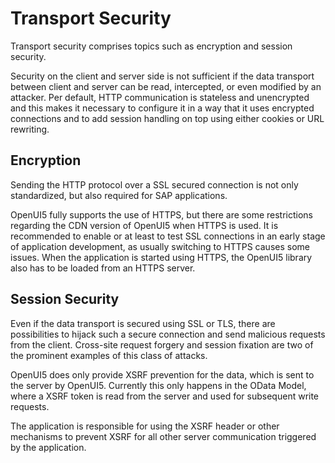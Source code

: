 <!-- loio91f3e6056f4d1014b6dd926db0e91070 -->

# Transport Security

Transport security comprises topics such as encryption and session security.

Security on the client and server side is not sufficient if the data transport between client and server can be read, intercepted, or even modified by an attacker. Per default, HTTP communication is stateless and unencrypted and this makes it necessary to configure it in a way that it uses encrypted connections and to add session handling on top using either cookies or URL rewriting.



<a name="loio91f3e6056f4d1014b6dd926db0e91070__section_745F982F3B5047529CC3C89AA359B4AF"/>

## Encryption

Sending the HTTP protocol over a SSL secured connection is not only standardized, but also required for SAP applications.

OpenUI5 fully supports the use of HTTPS, but there are some restrictions regarding the CDN version of OpenUI5 when HTTPS is used. It is recommended to enable or at least to test SSL connections in an early stage of application development, as usually switching to HTTPS causes some issues. When the application is started using HTTPS, the OpenUI5 library also has to be loaded from an HTTPS server.



<a name="loio91f3e6056f4d1014b6dd926db0e91070__section_EA424BD729FC44DABF009B60BBF59361"/>

## Session Security

Even if the data transport is secured using SSL or TLS, there are possibilities to hijack such a secure connection and send malicious requests from the client. Cross-site request forgery and session fixation are two of the prominent examples of this class of attacks.

OpenUI5 does only provide XSRF prevention for the data, which is sent to the server by OpenUI5. Currently this only happens in the OData Model, where a XSRF token is read from the server and used for subsequent write requests.

The application is responsible for using the XSRF header or other mechanisms to prevent XSRF for all other server communication triggered by the application.

